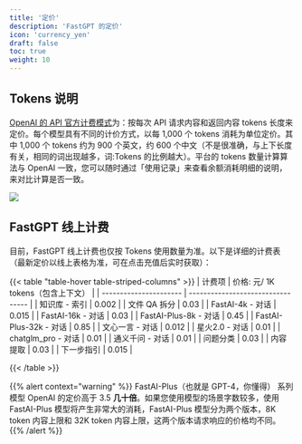 ```yaml
---
title: '定价'
description: 'FastGPT 的定价'
icon: 'currency_yen'
draft: false
toc: true
weight: 10
---
```


## Tokens 说明
[OpenAI 的 API 官方计费模式](https://openai.com/pricing#language-models)为：按每次 API 请求内容和返回内容 tokens 长度来定价。每个模型具有不同的计价方式，以每 1,000 个 tokens 消耗为单位定价。其中 1,000 个 tokens 约为 900 个英文，约 600 个中文（不是很准确，与上下长度有关，相同的词出现越多，词:Tokens 的比例越大）。平台的 tokens 数量计算算法与 OpenAI 一致，您可以随时通过「使用记录」来查看余额消耗明细的说明，来对比计算是否一致。

![](/imgs/fastgpt-price.png)


## FastGPT 线上计费

目前，FastGPT 线上计费也仅按 Tokens 使用数量为准。以下是详细的计费表（最新定价以线上表格为准，可在点击充值后实时获取）：

{{< table "table-hover table-striped-columns" >}}
| 计费项                 | 价格: 元/ 1K tokens（包含上下文） |
| ---------------------- | --------------------------------- |
| 知识库 - 索引          | 0.002                             |
| 文件 QA 拆分           | 0.03                              |
| FastAI-4k - 对话       | 0.015                             |
| FastAI-16k - 对话      | 0.03                              |
| FastAI-Plus-8k - 对话  | 0.45                              |
| FastAI-Plus-32k - 对话 | 0.85                              |
| 文心一言 - 对话        | 0.012                             |
| 星火2.0 - 对话         | 0.01                              |
| chatglm_pro - 对话     | 0.01                              |
| 通义千问 - 对话         | 0.01                              |
| 问题分类         | 0.03                             |
| 内容提取         | 0.03                             |
| 下一步指引         | 0.015                              |

{{< /table >}}

{{% alert context="warning" %}}
FastAI-Plus（也就是 GPT-4，你懂得） 系列模型 OpenAI 的定价高于 3.5 **几十倍**。如果您使用模型的场景字数较多，使用 FastAI-Plus 模型将产生非常大的消耗，FastAI-Plus 模型分为两个版本，8K token 内容上限和 32K token 内容上限，这两个版本请求响应的价格均不同。
{{% /alert %}}